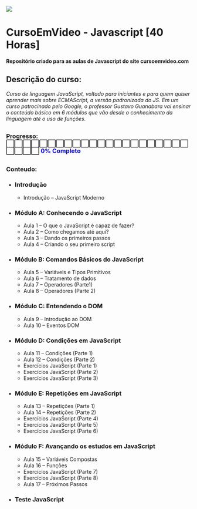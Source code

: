 ![](imagens/cabeçalho.png)

# CursoEmVideo - Javascript [40 Horas]

**Repositório criado para as aulas de Javascript do site cursoemvideo.com**

## Descrição do curso:

_Curso de linguagem JavaScript, voltado para iniciantes e para quem quiser aprender mais sobre ECMAScript, a versão padronizada do JS. Em um curso patrocinado pelo Google, o professor Gustavo Guanabara vai ensinar o conteúdo básico em 6 módulos que vão desde o conhecimento da linguagem até o uso de funções._

##

### Progresso: ⬜️⬜️⬜️⬜️⬜️⬜️⬜️⬜️⬜️⬜️⬜️⬜️⬜️⬜️⬜️⬜️⬜️⬜️⬜️⬜️⬜️⬜️⬜️⬜️⬜️⬜️ <span style="color: blue; font-weight: bold;">0% Completo</span>

##

### Conteudo:

- ### Introdução
  - Introdução – JavaScript Moderno
- ### Módulo A: Conhecendo o JavaScript
  - Aula 1 – O que o JavaScript é capaz de fazer?
  - Aula 2 – Como chegamos até aqui?
  - Aula 3 – Dando os primeiros passos
  - Aula 4 – Criando o seu primeiro script
- ### Módulo B: Comandos Básicos do JavaScript
  - Aula 5 – Variáveis e Tipos Primitivos
  - Aula 6 – Tratamento de dados
  - Aula 7 – Operadores (Parte1)
  - Aula 8 – Operadores (Parte 2)
- ### Módulo C: Entendendo o DOM
  - Aula 9 – Introdução ao DOM
  - Aula 10 – Eventos DOM
- ### Módulo D: Condições em JavaScript
  - Aula 11 – Condições (Parte 1)
  - Aula 12 – Condições (Parte 2)
  - Exercícios JavaScript (Parte 1)
  - Exercícios JavaScript (Parte 2)
  - Exercícios JavaScript (Parte 3)
- ### Módulo E: Repetições em JavaScript
  - Aula 13 – Repetições (Parte 1)
  - Aula 14 – Repetições (Parte 2)
  - Exercícios JavaScript (Parte 4)
  - Exercícios JavaScript (Parte 5)
  - Exercícios JavaScript (Parte 6)
- ### Módulo F: Avançando os estudos em JavaScript
  - Aula 15 – Variáveis Compostas
  - Aula 16 – Funções
  - Exercícios JavaScript (Parte 7)
  - Exercícios JavaScript (Parte 8)
  - Aula 17 – Próximos Passos
- ### Teste JavaScript

